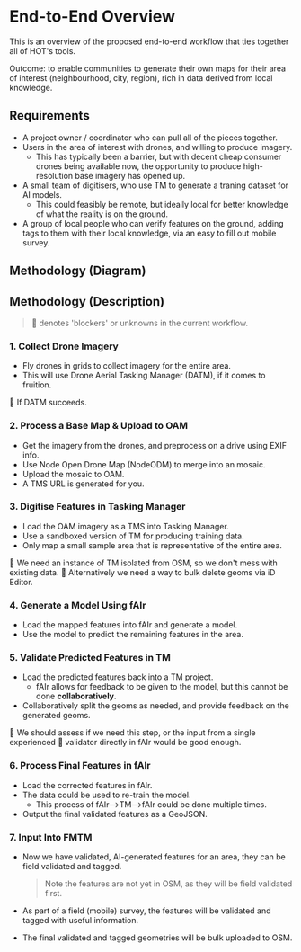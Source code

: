 # End-to-End Overview

This is an overview of the proposed end-to-end workflow that ties together all of
HOT's tools.

Outcome: to enable communities to generate their own maps for their area of interest
(neighbourhood, city, region), rich in data derived from local knowledge.

## Requirements

- A project owner / coordinator who can pull all of the pieces together.
- Users in the area of interest with drones, and willing to produce imagery.
  - This has typically been a barrier, but with decent cheap consumer drones
    being available now, the opportunity to produce high-resolution base imagery
    has opened up.
- A small team of digitisers, who use TM to generate a traning dataset for AI
  models.
  - This could feasibly be remote, but ideally local for better knowledge of
    what the reality is on the ground.
- A group of local people who can verify features on the ground, adding tags to them
  with their local knowledge, via an easy to fill out mobile survey.

## Methodology (Diagram)

## Methodology (Description)

> 🚧 denotes 'blockers' or unknowns in the current workflow.

### 1. Collect Drone Imagery

- Fly drones in grids to collect imagery for the entire area.
- This will use Drone Aerial Tasking Manager (DATM), if it comes to fruition.

🚧 If DATM succeeds.

### 2. Process a Base Map & Upload to OAM

- Get the imagery from the drones, and preprocess on a drive using EXIF info.
- Use Node Open Drone Map (NodeODM) to merge into an mosaic.
- Upload the mosaic to OAM.
- A TMS URL is generated for you.

### 3. Digitise Features in Tasking Manager

- Load the OAM imagery as a TMS into Tasking Manager.
- Use a sandboxed version of TM for producing training data.
- Only map a small sample area that is representative of the entire area.

🚧 We need an instance of TM isolated from OSM, so we don't mess with existing data.
🚧 Alternatively we need a way to bulk delete geoms via iD Editor.

### 4. Generate a Model Using fAIr

- Load the mapped features into fAIr and generate a model.
- Use the model to predict the remaining features in the area.

### 5. Validate Predicted Features in TM

- Load the predicted features back into a TM project.
  - fAIr allows for feedback to be given to the model, but this cannot be done
    **collaboratively**.
- Collaboratively split the geoms as needed, and provide feedback on the generated
  geoms.

🚧 We should assess if we need this step, or the input from a single experienced
🚧 validator directly in fAIr would be good enough.

### 6. Process Final Features in fAIr

- Load the corrected features in fAIr.
- The data could be used to re-train the model.
  - This process of fAIr-->TM-->fAIr could be done multiple times.
- Output the final validated features as a GeoJSON.

### 7. Input Into FMTM

- Now we have validated, AI-generated features for an area, they can be field
  validated and tagged.

  > Note the features are not yet in OSM, as they will be field validated first.

- As part of a field (mobile) survey, the features will be validated and tagged with
  useful information.
- The final validated and tagged geometries will be bulk uploaded to OSM.
